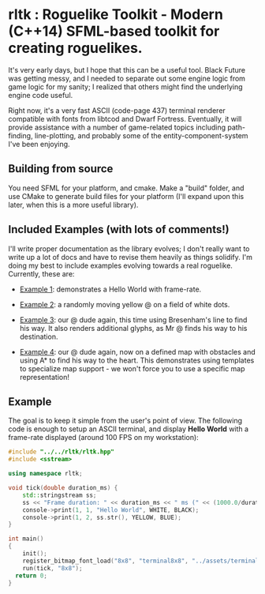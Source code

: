 # rltk : Roguelike Toolkit - Modern (C++14) SFML-based toolkit for creating roguelikes.

It's very early days, but I hope that this can be a useful tool. Black Future was getting messy, and I needed to separate out some 
engine logic from game logic for my sanity; I realized that others might find the underlying engine code useful.

Right now, it's a very fast ASCII (code-page 437) terminal renderer compatible with fonts from libtcod and Dwarf Fortress.
Eventually, it will provide assistance with a number of game-related topics including path-finding, line-plotting,
and probably some of the entity-component-system I've been enjoying.

## Building from source

You need SFML for your platform, and cmake. Make a "build" folder, and use CMake to generate build files for your platform (I'll expand upon
this later, when this is a more useful library).

## Included Examples (with lots of comments!)

I'll write proper documentation as the library evolves; I don't really want to write up a lot of docs and have to revise them
heavily as things solidify. I'm doing my best to include examples evolving towards a real roguelike. Currently, these are:

* [Example 1](https://github.com/thebracket/rltk/blob/master/examples/ex1/main.cpp): demonstrates a Hello World with frame-rate.

* [Example 2](https://github.com/thebracket/rltk/blob/master/examples/ex2/main.cpp): a randomly moving yellow @ on a field of white dots.

* [Example 3](https://github.com/thebracket/rltk/blob/master/examples/ex3/main.cpp): our @ dude again, this time using Bresenham's line to find his way. It also renders additional glyphs, as Mr @ finds his way to his destination.

* [Example 4](https://github.com/thebracket/rltk/blob/master/examples/ex4/main.cpp): our @ dude again, now on a defined map with obstacles and using A* to find his way to the heart. This demonstrates using templates to specialize map support - we won't force you to use a specific map representation!

## Example
The goal is to keep it simple from the user's point of view. The following code is enough to setup an ASCII terminal,
and display **Hello World** with a frame-rate displayed (around 100 FPS on my workstation):

```c++
#include "../../rltk/rltk.hpp"
#include <sstream>

using namespace rltk;

void tick(double duration_ms) {
	std::stringstream ss;
	ss << "Frame duration: " << duration_ms << " ms (" << (1000.0/duration_ms) << " FPS).";
	console->print(1, 1, "Hello World", WHITE, BLACK);
	console->print(1, 2, ss.str(), YELLOW, BLUE);
}

int main()
{
	init();
	register_bitmap_font_load("8x8", "terminal8x8", "../assets/terminal8x8.png", 8, 8);
	run(tick, "8x8");
  return 0;
}
```

